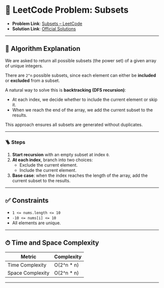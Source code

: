 # 🧩 LeetCode Problem: Subsets

- **Problem Link**: [Subsets – LeetCode](https://leetcode.com/problems/subsets/)
- **Solution Link**: [Official Solutions](https://leetcode.com/problems/subsets/solutions/)

---

## 🧠 Algorithm Explanation

We are asked to return all possible subsets (the power set) of a given array of unique integers.  

There are `2^n` possible subsets, since each element can either be **included** or **excluded** from a subset.  

A natural way to solve this is **backtracking (DFS recursion)**:

- At each index, we decide whether to include the current element or skip it.
- When we reach the end of the array, we add the current subset to the results.

This approach ensures all subsets are generated without duplicates.

---

### 🪜 Steps

1. **Start recursion** with an empty subset at index `0`.
2. **At each index**, branch into two choices:
   - Exclude the current element.
   - Include the current element.
3. **Base case**: when the index reaches the length of the array, add the current subset to the results.

---

## ✅ Constraints

- `1 <= nums.length <= 10`
- `-10 <= nums[i] <= 10`
- All elements are unique.

---

## ⏱ Time and Space Complexity

| Metric            | Complexity |
|-------------------|------------|
| Time Complexity   | O(2^n * n) |
| Space Complexity  | O(2^n * n) |

---
